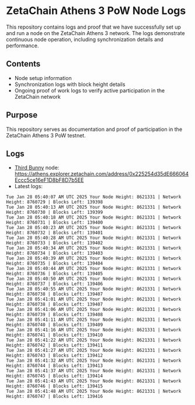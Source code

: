 # ZetaChain Athens 3 PoW Node Logs
This repository contains logs and proof that we have successfully set up and run a node on the ZetaChain Athens 3 network. The logs demonstrate continuous node operation, including synchronization details and performance.

## Contents
- Node setup information
- Synchronization logs with block height details
- Ongoing proof of work logs to verify active participation in the ZetaChain network

## Purpose
This repository serves as documentation and proof of participation in the ZetaChain Athens 3 PoW testnet.

## Logs

- [Third Bunny](https://thirdbunny.xyz/) node: https://athens.explorer.zetachain.com/address/0x225254d35dE666064Eccc5ce16eF1D8bF8D7b5EE
- Latest logs:
```
Tue Jan 28 05:40:07 AM UTC 2025 Your Node Height: 8621331 | Network Height: 8760729 | Blocks Left: 139398
Tue Jan 28 05:40:13 AM UTC 2025 Your Node Height: 8621331 | Network Height: 8760730 | Blocks Left: 139399
Tue Jan 28 05:40:18 AM UTC 2025 Your Node Height: 8621331 | Network Height: 8760731 | Blocks Left: 139400
Tue Jan 28 05:40:23 AM UTC 2025 Your Node Height: 8621331 | Network Height: 8760732 | Blocks Left: 139401
Tue Jan 28 05:40:28 AM UTC 2025 Your Node Height: 8621331 | Network Height: 8760733 | Blocks Left: 139402
Tue Jan 28 05:40:34 AM UTC 2025 Your Node Height: 8621331 | Network Height: 8760734 | Blocks Left: 139403
Tue Jan 28 05:40:39 AM UTC 2025 Your Node Height: 8621331 | Network Height: 8760735 | Blocks Left: 139404
Tue Jan 28 05:40:44 AM UTC 2025 Your Node Height: 8621331 | Network Height: 8760736 | Blocks Left: 139405
Tue Jan 28 05:40:50 AM UTC 2025 Your Node Height: 8621331 | Network Height: 8760737 | Blocks Left: 139406
Tue Jan 28 05:40:55 AM UTC 2025 Your Node Height: 8621331 | Network Height: 8760738 | Blocks Left: 139407
Tue Jan 28 05:41:01 AM UTC 2025 Your Node Height: 8621331 | Network Height: 8760738 | Blocks Left: 139407
Tue Jan 28 05:41:06 AM UTC 2025 Your Node Height: 8621331 | Network Height: 8760739 | Blocks Left: 139408
Tue Jan 28 05:41:11 AM UTC 2025 Your Node Height: 8621331 | Network Height: 8760740 | Blocks Left: 139409
Tue Jan 28 05:41:16 AM UTC 2025 Your Node Height: 8621331 | Network Height: 8760741 | Blocks Left: 139410
Tue Jan 28 05:41:22 AM UTC 2025 Your Node Height: 8621331 | Network Height: 8760742 | Blocks Left: 139411
Tue Jan 28 05:41:27 AM UTC 2025 Your Node Height: 8621331 | Network Height: 8760743 | Blocks Left: 139412
Tue Jan 28 05:41:32 AM UTC 2025 Your Node Height: 8621331 | Network Height: 8760744 | Blocks Left: 139413
Tue Jan 28 05:41:37 AM UTC 2025 Your Node Height: 8621331 | Network Height: 8760745 | Blocks Left: 139414
Tue Jan 28 05:41:43 AM UTC 2025 Your Node Height: 8621331 | Network Height: 8760746 | Blocks Left: 139415
Tue Jan 28 05:41:48 AM UTC 2025 Your Node Height: 8621331 | Network Height: 8760747 | Blocks Left: 139416
```

